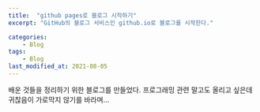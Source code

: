 ```yaml
---
title:  "github pages로 블로그 시작하기"
excerpt: "GitHub의 블로그 서비스인 github.io로 블로그를 시작한다."

categories:
    - Blog
tags:
    - Blog
last_modified_at: 2021-08-05
---
```


배운 것들을 정리하기 위한 블로그를 만들었다.
프로그래밍 관련 말고도 올리고 싶은데 귀찮음이 가로막지 않기를 바라며...